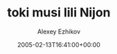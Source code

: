 ---
title: 'toki musi lili Nijon'
posts: 5
hash: 't381'
author: 'Alexey Ezhikov'
date: 2005-02-13T16:41:00+00:00
sources:
  - http://forums.tokipona.org/viewtopic.php%3Ft=381.html
---